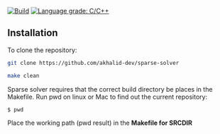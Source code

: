 [![Build](https://img.shields.io/badge/build-passing-green)](https://github.com/akhalid-dev/sparse-solver)
[![Language grade: C/C++](https://img.shields.io/lgtm/grade/cpp/g/nlohmann/json.svg?logo=lgtm&logoWidth=18)](https://github.com/akhalid-dev/sparse-solver)

## Installation
To clone the repository:
```bash
git clone https://github.com/akhalid-dev/sparse-solver
```
```bash
make clean
```

Sparse solver requires that the correct build directory be places in the Makefile.
Run pwd on linux or Mac to find out the current repository:
```bash
$ pwd
```
Place the working path (pwd result) in the <strong>Makefile<strong> for <strong>SRCDIR</strong>





